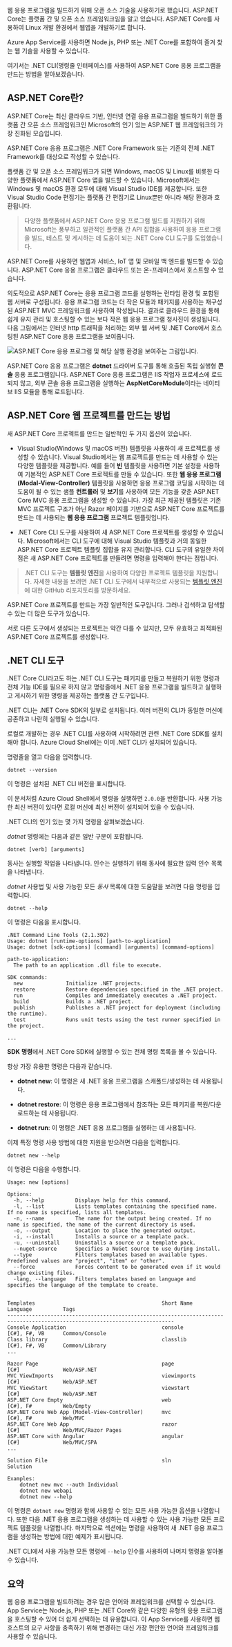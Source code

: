 웹 응용 프로그램을 빌드하기 위해 오픈 소스 기술을 사용하기로 했습니다. ASP.NET Core는 플랫폼 간 및 오픈 소스 프레임워크임을 알고 있습니다. ASP.NET Core를 사용하여 Linux 개발 환경에서 웹앱을 개발하기로 합니다.

Azure App Service를 사용하면 Node.js, PHP 또는 .NET Core를 포함하여 즐겨 찾는 웹 기술을 사용할 수 있습니다.

여기서는 .NET CLI(명령줄 인터페이스)를 사용하여 ASP.NET Core 응용 프로그램을 만드는 방법을 알아보겠습니다.

## <a name="what-is-aspnet-core"></a>ASP.NET Core란?

ASP.NET Core는 최신 클라우드 기반, 인터넷 연결 응용 프로그램을 빌드하기 위한 플랫폼 간 오픈 소스 프레임워크인 Microsoft의 인기 있는 ASP.NET 웹 프레임워크의 가장 진화된 모습입니다.

ASP.NET Core 응용 프로그램은 .NET Core Framework 또는 기존의 전체 .NET Framework를 대상으로 작성할 수 있습니다.

플랫폼 간 및 오픈 소스 프레임워크가 되면 Windows, macOS 및 Linux를 비롯한 다양한 플랫폼에서 ASP.NET Core 앱을 빌드할 수 있습니다. Microsoft에서는 Windows 및 macOS 환경 모두에 대해 Visual Studio IDE를 제공합니다. 또한 Visual Studio Code 편집기는 플랫폼 간 편집기로 Linux뿐만 아니라 해당 환경과 호환됩니다.

>다양한 플랫폼에서 ASP.NET Core 응용 프로그램 빌드를 지원하기 위해 Microsoft는 풍부하고 일관적인 플랫폼 간 API 집합을 사용하여 응용 프로그램을 빌드, 테스트 및 게시하는 데 도움이 되는 .NET Core CLI 도구를 도입했습니다.

ASP.NET Core를 사용하면 웹앱과 서비스, IoT 앱 및 모바일 백 엔드를 빌드할 수 있습니다. ASP.NET Core 응용 프로그램은 클라우드 또는 온-프레미스에서 호스트할 수 있습니다.

의도적으로 ASP.NET Core는 응용 프로그램 코드를 실행하는 런타임 환경 및 포함된 웹 서버로 구성됩니다. 응용 프로그램 코드는 더 작은 모듈과 패키지를 사용하는 재구성된 ASP.NET MVC 프레임워크를 사용하여 작성됩니다. 결과로 클라우드 환경을 통해 쉽게 유지 관리 및 호스팅할 수 있는 보다 작은 웹 응용 프로그램 청사진이 생성됩니다. 다음 그림에서는 인터넷 http 트래픽을 처리하는 외부 웹 서버 및 .NET Core에서 호스팅된 ASP.NET Core 응용 프로그램을 보여줍니다.

![ASP.NET Core 응용 프로그램 및 해당 실행 환경을 보여주는 그림입니다.](../media/4-asp-net-core-architecture.png)

ASP.NET Core 응용 프로그램은 **dotnet** 드라이버 도구를 통해 호출된 독립 실행형 **콘솔** 응용 프로그램입니다. ASP.NET Core 응용 프로그램은 IIS 작업자 프로세스에 로드되지 않고, 외부 콘솔 응용 프로그램을 실행하는 **AspNetCoreModule**이라는 네이티브 IIS 모듈을 통해 로드됩니다.

## <a name="how-to-create-an-aspnet-core-web-project"></a>ASP.NET Core 웹 프로젝트를 만드는 방법

새 ASP.NET Core 프로젝트를 만드는 일반적인 두 가지 옵션이 있습니다.

- Visual Studio(Windows 및 macOS 버전) 템플릿을 사용하여 새 프로젝트를 생성할 수 있습니다. Visual Studio에서는 웹 프로젝트를 만드는 데 사용할 수 있는 다양한 템플릿을 제공합니다. 예를 들어 **빈** 템플릿을 사용하면 기본 설정을 사용하여 기본적인 ASP.NET Core 프로젝트를 만들 수 있습니다. 또한 **웹 응용 프로그램(Modal-View-Controller)** 템플릿을 사용하면 응용 프로그램 코딩을 시작하는 데 도움이 될 수 있는 샘플 **컨트롤러** 및 **보기**를 사용하여 모든 기능을 갖춘 ASP.NET Core MVC 응용 프로그램을 생성할 수 있습니다. 가장 최근 제공된 템플릿은 기존 MVC 프로젝트 구조가 아닌 Razor 페이지를 기반으로 ASP.NET Core 프로젝트를 만드는 데 사용되는 **웹 응용 프로그램** 프로젝트 템플릿입니다.

- .NET Core CLI 도구를 사용하여 새 ASP.NET Core 프로젝트를 생성할 수 있습니다. Microsoft에서는 CLI 도구에 대해 Visual Studio 템플릿과 거의 동일한 ASP.NET Core 프로젝트 템플릿 집합을 유지 관리합니다. CLI 도구의 유일한 차이점은 새 ASP.NET Core 프로젝트를 만들려면 명령을 입력해야 한다는 점입니다.
> .NET CLI 도구는 **템플릿 엔진**을 사용하여 다양한 프로젝트 템플릿을 지원합니다.  자세한 내용을 보려면 .NET CLI 도구에서 내부적으로 사용되는 [템플릿 엔진](https://github.com/dotnet/templating)에 대한 GitHub 리포지토리를 방문하세요.

ASP.NET Core 프로젝트를 만드는 가장 일반적인 도구입니다. 그러나 검색하고 탐색할 수 있는 더 많은 도구가 있습니다.

서로 다른 도구에서 생성되는 프로젝트는 약간 다를 수 있지만, 모두 유효하고 최적화된 ASP.NET Core 프로젝트를 생성합니다.

## <a name="net-cli-tools"></a>.NET CLI 도구

.NET Core CLI라고도 하는 .NET CLI 도구는 패키지를 만들고 복원하기 위한 명령과 전체 기능 IDE를 필요로 하지 않고 명령줄에서 .NET 응용 프로그램을 빌드하고 실행하고 게시하기 위한 명령을 제공하는 플랫폼 간 도구입니다.

.NET CLI는 .NET Core SDK의 일부로 설치됩니다. 여러 버전의 CLI가 동일한 머신에 공존하고 나란히 실행될 수 있습니다.

로컬로 개발하는 경우 .NET CLI를 사용하여 시작하려면 관련 .NET Core SDK를 설치해야 합니다. Azure Cloud Shell에는 이미 .NET CLI가 설치되어 있습니다.

명령줄을 열고 다음을 입력합니다.

```console
dotnet --version
```

이 명령은 설치된 .NET CLI 버전을 표시합니다.

이 문서처럼 Azure Cloud Shell에서 명령을 실행하면 `2.0.0`을 반환합니다. 사용 가능한 최신 버전이 있다면 로컬 머신에 최신 버전이 설치되어 있을 수 있습니다.

.NET CLI의 인기 있는 몇 가지 명령을 살펴보겠습니다.

*dotnet* 명령에는 다음과 같은 일반 구문이 포함됩니다.

```console
dotnet [verb] [arguments]
```

동사는 실행할 작업을 나타냅니다. 인수는 실행하기 위해 동사에 필요한 입력 인수 목록을 나타냅니다.

*dotnet* 사용법 및 사용 가능한 모든 *동사* 목록에 대한 도움말을 보려면 다음 명령을 입력합니다.

```console
dotnet --help
```

이 명령은 다음을 표시합니다.

```console
.NET Command Line Tools (2.1.302)
Usage: dotnet [runtime-options] [path-to-application]
Usage: dotnet [sdk-options] [command] [arguments] [command-options]

path-to-application:
  The path to an application .dll file to execute.

SDK commands:
  new              Initialize .NET projects.
  restore          Restore dependencies specified in the .NET project.
  run              Compiles and immediately executes a .NET project.
  build            Builds a .NET project.
  publish          Publishes a .NET project for deployment (including the runtime).
  test             Runs unit tests using the test runner specified in the project.

...
```

**SDK 명령**에서 .NET Core SDK에 실행할 수 있는 전체 명령 목록을 볼 수 있습니다.

항상 가장 유용한 명령은 다음과 같습니다.

- **dotnet new**: 이 명령은 새 .NET 응용 프로그램을 스캐폴드/생성하는 데 사용됩니다.

- **dotnet restore**: 이 명령은 응용 프로그램에서 참조하는 모든 패키지를 복원/다운로드하는 데 사용됩니다.

- **dotnet run**: 이 명령은 .NET 응용 프로그램을 실행하는 데 사용됩니다.

이제 특정 명령 사용 방법에 대한 지원을 받으려면 다음을 입력합니다.

```console
dotnet new --help
```

이 명령은 다음을 수행합니다.

```console
Usage: new [options]

Options:
  -h, --help          Displays help for this command.
  -l, --list          Lists templates containing the specified name. If no name is specified, lists all templates.
  -n, --name          The name for the output being created. If no name is specified, the name of the current directory is used.
  -o, --output        Location to place the generated output.
  -i, --install       Installs a source or a template pack.
  -u, --uninstall     Uninstalls a source or a template pack.
  --nuget-source      Specifies a NuGet source to use during install.
  --type              Filters templates based on available types. Predefined values are "project", "item" or "other".
  --force             Forces content to be generated even if it would change existing files.
  -lang, --language   Filters templates based on language and specifies the language of the template to create.


Templates                                         Short Name         Language          Tags
----------------------------------------------------------------------------------------------------------------------------
Console Application                               console            [C#], F#, VB      Common/Console
Class library                                     classlib           [C#], F#, VB      Common/Library
...

Razor Page                                        page               [C#]              Web/ASP.NET
MVC ViewImports                                   viewimports        [C#]              Web/ASP.NET
MVC ViewStart                                     viewstart          [C#]              Web/ASP.NET
ASP.NET Core Empty                                web                [C#], F#          Web/Empty
ASP.NET Core Web App (Model-View-Controller)      mvc                [C#], F#          Web/MVC
ASP.NET Core Web App                              razor              [C#]              Web/MVC/Razor Pages
ASP.NET Core with Angular                         angular            [C#]              Web/MVC/SPA
...

Solution File                                     sln                                  Solution

Examples:
    dotnet new mvc --auth Individual
    dotnet new webapi
    dotnet new --help
```

이 명령은 `dotnet new` 명령과 함께 사용할 수 있는 모든 사용 가능한 옵션을 나열합니다. 또한 다음 .NET 응용 프로그램을 생성하는 데 사용할 수 있는 사용 가능한 모든 프로젝트 템플릿을 나열합니다. 마지막으로 섹션에는 명령을 사용하여 새 .NET 응용 프로그램을 생성하는 방법에 대한 예제가 표시됩니다.

.NET CLI에서 사용 가능한 모든 명령에 `--help` 인수를 사용하여 나머지 명령을 알아볼 수 있습니다.

## <a name="summary"></a>요약

웹 응용 프로그램을 빌드하려는 경우 많은 언어와 프레임워크를 선택할 수 있습니다. App Service는 Node.js, PHP 또는 .NET Core와 같은 다양한 유형의 응용 프로그램을 호스팅할 수 있어 더 쉽게 선택하는 데 유용합니다. 이 App Service를 사용하면 웹 호스트의 요구 사항을 충족하기 위해 변경하는 대신 가장 편안한 언어와 프레임워크를 사용할 수 있습니다.
